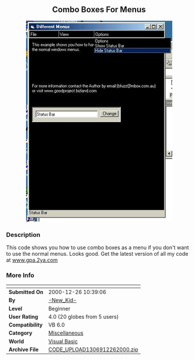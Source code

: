 ﻿<div align="center">

## Combo Boxes For Menus

<img src="PIC20001226182334458.jpg">
</div>

### Description

This code shows you how to use combo boxes as a menu if you don't want to use the normal menus. Looks good. Get the latest version of all my code at www.gpa.2ya.com
 
### More Info
 


<span>             |<span>
---                |---
**Submitted On**   |2000-12-26 10:39:06
**By**             |[\-New\_Kid\-](https://github.com/Planet-Source-Code/PSCIndex/blob/master/ByAuthor/new-kid.md)
**Level**          |Beginner
**User Rating**    |4.0 (20 globes from 5 users)
**Compatibility**  |VB 6\.0
**Category**       |[Miscellaneous](https://github.com/Planet-Source-Code/PSCIndex/blob/master/ByCategory/miscellaneous__1-1.md)
**World**          |[Visual Basic](https://github.com/Planet-Source-Code/PSCIndex/blob/master/ByWorld/visual-basic.md)
**Archive File**   |[CODE\_UPLOAD1306912262000\.zip](https://github.com/Planet-Source-Code/new-kid-combo-boxes-for-menus__1-13887/archive/master.zip)








